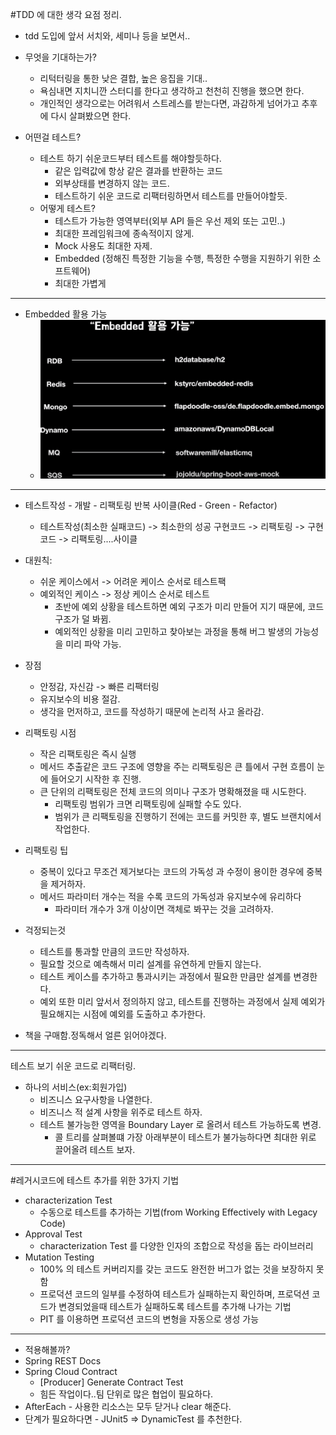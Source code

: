#TDD 에 대한 생각 요점 정리.
- tdd 도입에 앞서 서치와, 세미나 등을 보면서..

- 무엇을 기대하는가?
  - 리턱터링을 통한 낮은 결합, 높은 응집을 기대..
  - 욕심내면 지치니깐 스터디를 한다고 생각하고 천천히 진행을 했으면 한다.
  - 개인적인 생각으로는 어려워서 스트레스를 받는다면, 과감하게 넘어가고 추후에 다시 살펴봤으면 한다.
- 어떤걸 테스트?
  - 테스트 하기 쉬운코드부터 테스트를 해야할듯하다.
    - 같은 입력값에 항상 같은 결과를 반환하는 코드
    - 외부상태를 변경하지 않는 코드.
    - 테스트하기 쉬운 코드로 리팩터링하면서 테스트를 만들어야할듯.
  - 어떻게 테스트?
    - 테스트가 가능한 영역부터(외부 API 들은 우선 제외 또는 고민..)
    - 최대한 프레임워크에 종속적이지 않게.
    - Mock 사용도 최대한 자제.
    - Embedded (정해진 특정한 기능을 수행, 특정한 수행을 지원하기 위한 소프트웨어)
    - 최대한 가볍게
---





- Embedded 활용 가능
  - ![img.png](img.png)

  
---

- 테스트작성 - 개발 - 리팩토링 반복 사이클(Red - Green - Refactor)
  - 테스트작성(최소한 실패코드) -> 최소한의 성공 구현코드 -> 리팩토링 -> 구현코드 -> 리팩토링....사이클
- 대원칙:
  - 쉬운 케이스에서 -> 어려운 케이스 순서로 테스트팩
  - 예외적인 케이스 -> 정상 케이스 순서로 테스트
    - 초반에 예외 상황을 테스트하면 예외 구조가 미리 만들어 지기 때문에, 코드 구조가 덜 봐뀜.
    - 예외적인 상황을 미리 고민하고 찾아보는 과정을 통해 버그 발생의 가능성을 미리 파악 가능.
- 장점
  - 안정감, 자신감 -> 빠른 리팩터링
  - 유지보수의 비용 절감.
  - 생각을 먼저하고, 코드를 작성하기 때문에 논리적 사고 올라감.
- 리팩토링 시점
  - 작은 리팩토링은 즉시 실행
  - 메서드 추출같은 코드 구조에 영향을 주는 리팩토링은 큰 틀에서 구현 흐름이 눈에 들어오기 시작한 후 진행.
  - 큰 단위의 리팩토링은 전체 코드의 의미나 구조가 명확해졌을 때 시도한다.
    - 리팩토링 범위가 크면 리팩토링에 실패할 수도 있다.
    - 범위가 큰 리팩토링을 진행하기 전에는 코드를 커밋한 후, 별도 브랜치에서 작업한다.
- 리팩토링 팁
  - 중복이 있다고 무조건 제거보다는 코드의 가독성 과 수정이 용이한 경우에 중복을 제거하자.
  - 메서드 파라미터 개수는 적을 수록 코드의 가독성과 유지보수에 유리하다
    - 파라미터 개수가 3개 이상이면 객체로 봐꾸는 것을 고려하자.
- 걱정되는것
  - 테스트를 통과할 만큼의 코드만 작성하자.
  - 필요할 것으로 예측해서 미리 설계를 유연하게 만들지 않는다.
  - 테스트 케이스를 추가하고 통과시키는 과정에서 필요한 만큼만 설계를 변경한다.
  - 예외 또한 미리 앞서서 정의하지 않고, 테스트를 진행하는 과정에서 실제 예외가 필요해지는 시점에 예외를 도출하고 추가한다.

- 책을 구매함.정독해서 얼른 읽어야겠다.

---
테스트 보기 쉬운 코드로 리팩터링.

- 하나의 서비스(ex:회원가입)
  - 비즈니스 요구사항을 나열한다.
  - 비즈니스 적 설계 사항을 위주로 테스트 하자.
  - 테스트 불가능한 영역을 Boundary Layer 로 올려서 테스트 가능하도록 변경.
    - 콜 트리를 살펴볼떄 가장 아래부분이 테스트가 불가능하다면 최대한 위로 끌어올려 테스트 보자.
---

#레거시코드에 테스트 추가를 위한 3가지 기법

- characterization Test
  - 수동으로 테스트를 추가하는 기법(from Working Effectively with Legacy Code)
- Approval Test
  - characterization Test 를 다양한 인자의 조합으로 작성을 돕는 라이브러리
- Mutation Testing
  - 100% 의 테스트 커버리지를 갖는 코드도 완전한 버그가 없는 것을 보장하지 못함
  - 프로덕션 코드의 일부를 수정하여 테스트가 실패하는지 확인하며, 프로덕션 코드가 변경되었을때 테스트가 실패하도록 테스트를 추가해 나가는 기법
  - PIT 를 이용하면 프로덕션 코드의 변형을 자동으로 생성 가능


---
- 적용해볼까?
- Spring REST Docs
- Spring Cloud Contract
  - [Producer] Generate Contract Test
  - 힘든 작업이다..팀 단위로 많은 협업이 필요하다.
- AfterEach - 사용한 리소스는 모두 닫거나 clear 해준다.
- 단계가 필요하다면 - JUnit5 => DynamicTest 를 추천한다.